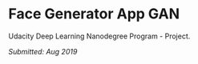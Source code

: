 # Face Generator App GAN

Udacity Deep Learning Nanodegree Program - Project.

*Submitted: Aug 2019*
